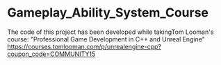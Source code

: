 # Gameplay_Ability_System_Course
The code of this project has been developed while takingTom Looman's course:
"Professional Game Development in C++ and Unreal Engine"
https://courses.tomlooman.com/p/unrealengine-cpp?coupon_code=COMMUNITY15
